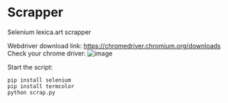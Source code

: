 # Scrapper
Selenium lexica.art scrapper

Webdriver download link: https://chromedriver.chromium.org/downloads
Check your chrome driver: 
![image](https://user-images.githubusercontent.com/73663808/198590911-afefde95-9f5d-4998-8969-64358e3aedb8.png)


Start the script:
```
pip install selenium
pip install termcolor
python scrap.py
```
